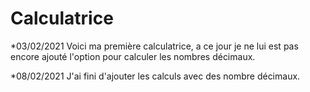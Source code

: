 # Calculatrice

 *03/02/2021 Voici ma première calculatrice, a ce jour je ne lui est pas encore ajouté l'option pour calculer les nombres décimaux. 

 *08/02/2021 J'ai fini d'ajouter les calculs avec des nombre décimaux.
